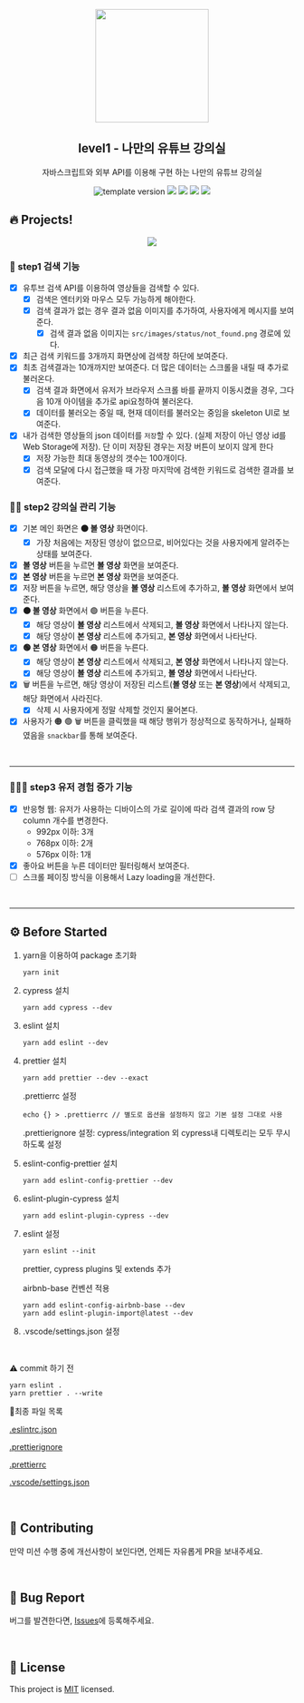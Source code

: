<p align="middle" >
  <img width="200px;" src="./src/images/readme/laptop_with_youtube_logo.png"/>
</p>
<h2 align="middle">level1 - 나만의 유튜브 강의실</h2>
<p align="middle">자바스크립트와 외부 API를 이용해 구현 하는 나만의 유튜브 강의실</p>
<p align="middle">
  <img src="https://img.shields.io/badge/version-1.0.0-blue?style=flat-square" alt="template version"/>
  <img src="https://img.shields.io/badge/language-html-red.svg?style=flat-square"/>
  <img src="https://img.shields.io/badge/language-css-blue.svg?style=flat-square"/>
  <img src="https://img.shields.io/badge/language-js-yellow.svg?style=flat-square"/>
  <a href="https://github.com/daybrush/moveable/blob/master/LICENSE" target="_blank">
    <img src="https://img.shields.io/github/license/daybrush/moveable.svg?style=flat-square&label=license&color=08CE5D"/>
  </a>
</p>

## 🔥 Projects!

<p align="middle">
  <img src="./src/images/readme/youtube_classroom_preview.png">
</p>

### 🎯 step1 검색 기능

- [x] 유투브 검색 API를 이용하여 영상들을 검색할 수 있다.
  - [x] 검색은 엔터키와 마우스 모두 가능하게 해야한다.
  - [x] 검색 결과가 없는 경우 결과 없음 이미지를 추가하여, 사용자에게 메시지를 보여준다.
    - [x] 검색 결과 없음 이미지는 `src/images/status/not_found.png` 경로에 있다.
- [x] 최근 검색 키워드를 3개까지 화면상에 검색창 하단에 보여준다.
- [x] 최초 검색결과는 10개까지만 보여준다. 더 많은 데이터는 스크롤을 내릴 때 추가로 불러온다.
  - [x] 검색 결과 화면에서 유저가 브라우저 스크롤 바를 끝까지 이동시켰을 경우, 그다음 10개 아이템을 추가로 api요청하여 불러온다.
  - [x] 데이터를 불러오는 중일 때, 현재 데이터를 불러오는 중임을 skeleton UI로 보여준다.
- [x] 내가 검색한 영상들의 json 데이터를 `저장`할 수 있다. (실제 저장이 아닌 영상 id를 Web Storage에 저장). 단 이미 저장된 경우는 저장 버튼이 보이지 않게 한다
  - [x] 저장 가능한 최대 동영상의 갯수는 100개이다.
  - [x] 검색 모달에 다시 접근했을 때 가장 마지막에 검색한 키워드로 검색한 결과를 보여준다.

### 🎯🎯 step2 강의실 관리 기능

- [x] 기본 메인 화면은 **🟠 볼 영상** 화면이다.
  - [x] 가장 처음에는 저장된 영상이 없으므로, 비어있다는 것을 사용자에게 알려주는 상태를 보여준다.
- [x] **볼 영상** 버튼을 누르면 **볼 영상** 화면을 보여준다.
- [x] **본 영상** 버튼을 누르면 **본 영상** 화면을 보여준다.
- [x] 저장 버튼을 누르면, 해당 영상을 **볼 영상** 리스트에 추가하고, **볼 영상** 화면에서 보여준다.
- [x] **🟠 볼 영상** 화면에서 🟢 버튼을 누른다.
  - [x] 해당 영상이 **볼 영상** 리스트에서 삭제되고, **볼 영상** 화면에서 나타나지 않는다.
  - [x] 해당 영상이 **본 영상** 리스트에 추가되고, **본 영상** 화면에서 나타난다.
- [x] **🟢 본 영상** 화면에서 🟠 버튼을 누른다.
  - [x] 해당 영상이 **본 영상** 리스트에서 삭제되고, **본 영상** 화면에서 나타나지 않는다.
  - [x] 해당 영상이 **볼 영상** 리스트에 추가되고, **볼 영상** 화면에서 나타난다.
- [x] 🗑️ 버튼을 누르면, 해당 영상이 저장된 리스트(**볼 영상** 또는 **본 영상**)에서 삭제되고, 해당 화면에서 사라진다.
  - [x] 삭제 시 사용자에게 정말 삭제할 것인지 물어본다.
- [x] 사용자가 🟠 🟢 🗑️ 버튼을 클릭했을 때 해당 행위가 정상적으로 동작하거나, 실패하였음을 `snackbar`를 통해 보여준다.

<br>

---

### 🎯🎯🎯 step3 유저 경험 증가 기능

- [x] 반응형 웹: 유저가 사용하는 디바이스의 가로 길이에 따라 검색 결과의 row 당 column 개수를 변경한다.
  - 992px 이하: 3개
  - 768px 이하: 2개
  - 576px 이하: 1개
- [x] 좋아요 버튼을 누른 데이터만 필터링해서 보여준다.
- [ ] 스크롤 페이징 방식을 이용해서 Lazy loading을 개선한다.

<br>

---

## ⚙️ Before Started

1. yarn을 이용하여 package 초기화

   ```shell
   yarn init
   ```

2. cypress 설치

   ```shell
   yarn add cypress --dev
   ```

3. eslint 설치

   ```shell
   yarn add eslint --dev
   ```

4. prettier 설치

   ```shell
   yarn add prettier --dev --exact
   ```

   .prettierrc 설정

   ```shell
   echo {} > .prettierrc // 별도로 옵션을 설정하지 않고 기본 설정 그대로 사용
   ```

   .prettierignore 설정: cypress/integration 외 cypress내 디렉토리는 모두 무시하도록 설정

5. eslint-config-prettier 설치

   ```shell
   yarn add eslint-config-prettier --dev
   ```

6. eslint-plugin-cypress 설치

   ```shell
   yarn add eslint-plugin-cypress --dev
   ```

7. eslint 설정

   ```shell
   yarn eslint --init
   ```

   prettier, cypress plugins 및 extends 추가

   airbnb-base 컨벤션 적용

   ```shell
   yarn add eslint-config-airbnb-base --dev
   yarn add eslint-plugin-import@latest --dev
   ```

8. .vscode/settings.json 설정

<br>

⚠️ commit 하기 전

```shell
yarn eslint .
yarn prettier . --write
```

🌷최종 파일 목록

[.eslintrc.json](./.eslintrc.json)

[.prettierignore](./.prettierignore)

[.prettierrc](./.prettierrc)

[.vscode/settings.json](./.vscode/settings.json)

<br>

## 👏 Contributing

만약 미션 수행 중에 개선사항이 보인다면, 언제든 자유롭게 PR을 보내주세요.

<br>

## 🐞 Bug Report

버그를 발견한다면, [Issues](https://github.com/woowacourse/javascript-youtube-classroom/issues)에 등록해주세요.

<br>

## 📝 License

This project is [MIT](https://github.com/woowacourse/javascript-youtube-classroom/blob/main/LICENSE) licensed.
